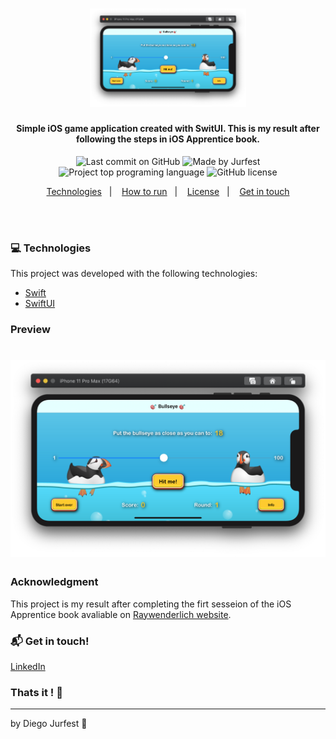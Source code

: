 <h1 align="center">
  <img alt="Bullseye" src="./Bullseye/Assets.xcassets/preview.imageset/preview.png" width="250px"/>
    <br>
</h1>

<h4 align="center">
  Simple iOS game application created with SwitUI. This is my result after following the steps in iOS Apprentice book.
</h4>

<p align="center">
<img alt="Last commit on GitHub" src="https://img.shields.io/github/last-commit/Jurfest/angular9-essencial-tutorial-from-coder">
<img alt="Made by Jurfest" src="https://img.shields.io/badge/made%20by-Jurfest-%20">
<img alt="Project top programing language" src="https://img.shields.io/github/languages/top/Jurfest/angular9-essencial-tutorial-from-coder">
<img alt="GitHub license" src="https://img.shields.io/github/license/Jurfest/angular9-essencial-tutorial-from-coder">
</p> 


<p align="center">
  <a href="#computer-technologies">Technologies</a>&nbsp;&nbsp;&nbsp;|&nbsp;&nbsp;&nbsp;
  <a href="#installing-the-application">How to run</a>&nbsp;&nbsp;&nbsp;|&nbsp;&nbsp;&nbsp;
  <a href="#page_facing_up-license">License</a>&nbsp;&nbsp;&nbsp;|&nbsp;&nbsp;&nbsp;
  <a href="#mailbox_with_mail-get-in-touch">Get in touch</a>
</p>
<br><br>

### :computer: Technologies

This project was developed with the following technologies:

-  [Swift](https://angular.io)
-  [SwiftUI](https://www.typescriptlang.org)

<!-- ### Installing the Application
Clone the repository and install the dependencies.
```bash
# to clone the repository
$ git clone https://github.com/Jurfest/angular9-essencial-tutorial-from-coder.git

# go into the folder
$ cd angular9-essencial-tutorial-from-coder/

#install dependencies
$ npm install

```

### :microscope: A way to inspect the code

After installing VS Code:

```bash
$ code .
```

### Running the application

```bash
$ ng serve
```
Inside the browser:
<p>http://localhost:4200</p> -->



### Preview

<h1 align="center">
    <img alt="" src="./Bullseye/Assets.xcassets/preview.imageset/preview.png" width="940px"/>
</h1>

### Acknowledgment

This project is my result after completing the firt sesseion of the iOS Apprentice book avaliable on   [Raywenderlich website](https://www.raywenderlich.com).

### :mailbox_with_mail: Get in touch!

[LinkedIn](https://www.linkedin.com/in/diegojurfest/)

### Thats it ! :wave:

---

by Diego Jurfest :tada:
